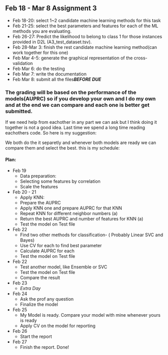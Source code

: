 
Feb 18 - Mar 8  Assignment 3
---

- Feb 18-20: select 1~2 candidate machine learning methods for this task
- Feb 21-25: select the best parameters and features for each of the ML methods you are evaluating.
- Feb 26-27: Predict the likelihood to belong to class 1 for those instances provided in D2L (A3_test_dataset.tsv).
- Feb 28-Mar 3: finish the rest candidate machine learning method(can work together for this one)
- Feb Mar 4-5: generate the graphical representation of the cross-validation
- Feb Mar 6: do the testing
- Feb Mar 7: write the documentation
- Feb Mar 8: submit all the files***BEFORE DUE***

### The grading will be based on the performance of the models(AUPRC) so if you develop your own and I do my own and at the end we can compare and each one is better get submitted.  
If we need help from eachother in any part we can ask but I think doing it together is not a good idea.
Last time we spend a long time reading eachothers code. So here is my suggestion:  

We both do the it separetly and whenever both models are ready we can compare them and select the best. this is my schedule:  
 
    
#### Plan:
- Feb 19<br> 
	- Data preparation:
	- Selecting some features by correlation
	- Scale the features
- Feb 20 - 21
	- Apply KNN:
	- Prepare the AUPRC 
	- Apply KNN one and prepare AUPRC for that KNN
	- Repeat KNN for different neighbor numbers (a)
	- Return the best AUPRC and number of features for KNN (a)
	- Test the model on Test file
- Feb 22 
	- Find two other methods for classification- ( Probably Linear SVC and Bayes)
	- Use CV for each to find best parameter
	- Calculate AUPRC for each
	- Test the model on Test file
- Feb 22 
	- Test another model, like Ensemble or SVC
	- Test the model on Test file
	- Compare the result
- Feb 23
	- *Extra Day*
- Feb 24
	- Ask the prof any question
	- Finalize the model
- Feb 25
	- My Model is ready. Compare your model with mine whenever yours is ready
	- Apply CV on the model for reporting
- Feb 26 
	- Start the report
- Feb 27
	- Finish the report. Done!
 
